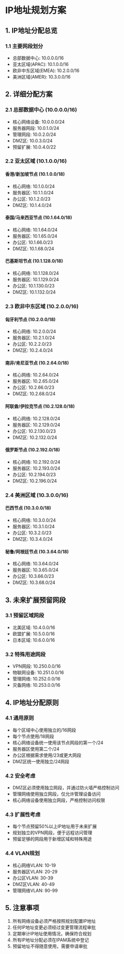 # IP地址规划方案

## 1. IP地址分配总览

### 1.1 主要网段划分
- 总部数据中心: 10.0.0.0/16
- 亚太区域(APAC): 10.1.0.0/16
- 欧非中东区域(EMEA): 10.2.0.0/16
- 美洲区域(AMER): 10.3.0.0/16

## 2. 详细分配方案

### 2.1 总部数据中心 (10.0.0.0/16)
- 核心网络设备: 10.0.0.0/24
- 服务器网段: 10.0.1.0/24
- 管理网段: 10.0.2.0/24
- DMZ区: 10.0.3.0/24
- 预留扩展: 10.0.4.0/22

### 2.2 亚太区域 (10.1.0.0/16)

#### 香港/新加坡节点 (10.1.0.0/18)
- 核心网络: 10.1.0.0/24
- 服务器区: 10.1.1.0/24
- 办公区: 10.1.2.0/23
- DMZ区: 10.1.4.0/24

#### 泰国/马来西亚节点 (10.1.64.0/18)
- 核心网络: 10.1.64.0/24
- 服务器区: 10.1.65.0/24
- 办公区: 10.1.66.0/23
- DMZ区: 10.1.68.0/24

#### 巴基斯坦节点 (10.1.128.0/18)
- 核心网络: 10.1.128.0/24
- 服务器区: 10.1.129.0/24
- 办公区: 10.1.130.0/23
- DMZ区: 10.1.132.0/24

### 2.3 欧非中东区域 (10.2.0.0/16)

#### 匈牙利节点 (10.2.0.0/18)
- 核心网络: 10.2.0.0/24
- 服务器区: 10.2.1.0/24
- 办公区: 10.2.2.0/23
- DMZ区: 10.2.4.0/24

#### 南非/肯尼亚节点 (10.2.64.0/18)
- 核心网络: 10.2.64.0/24
- 服务器区: 10.2.65.0/24
- 办公区: 10.2.66.0/23
- DMZ区: 10.2.68.0/24

#### 阿联酋/伊拉克节点 (10.2.128.0/18)
- 核心网络: 10.2.128.0/24
- 服务器区: 10.2.129.0/24
- 办公区: 10.2.130.0/23
- DMZ区: 10.2.132.0/24

#### 俄罗斯节点 (10.2.192.0/18)
- 核心网络: 10.2.192.0/24
- 服务器区: 10.2.193.0/24
- 办公区: 10.2.194.0/23
- DMZ区: 10.2.196.0/24

### 2.4 美洲区域 (10.3.0.0/16)

#### 巴西节点 (10.3.0.0/18)
- 核心网络: 10.3.0.0/24
- 服务器区: 10.3.1.0/24
- 办公区: 10.3.2.0/23
- DMZ区: 10.3.4.0/24

#### 秘鲁/阿根廷节点 (10.3.64.0/18)
- 核心网络: 10.3.64.0/24
- 服务器区: 10.3.65.0/24
- 办公区: 10.3.66.0/23
- DMZ区: 10.3.68.0/24

## 3. 未来扩展预留网段

### 3.1 预留区域网段
- 北美区域: 10.4.0.0/16
- 欧盟扩展: 10.5.0.0/16
- 日本区域: 10.6.0.0/16

### 3.2 特殊用途网段
- VPN网段: 10.250.0.0/16
- 物联网设备: 10.251.0.0/16
- 管理网络: 10.252.0.0/16
- 灾备网络: 10.253.0.0/16

## 4. IP地址分配原则

### 4.1 通用原则
- 每个区域中心使用独立的/16网段
- 每个节点使用/18网段
- 核心网络设备统一使用该节点网段的第一个/24
- 服务器区使用第二个/24
- 办公区根据需求使用/23或更大网段
- DMZ区统一使用独立/24网段

### 4.2 安全考虑
- DMZ区必须使用独立网段，并通过防火墙严格控制访问
- 管理网络使用独立网段，仅允许管理设备访问
- 核心网络设备使用独立网段，严格控制访问权限

### 4.3 扩展性考虑
- 每个节点预留50%以上IP地址用于未来扩展
- 规划独立的VPN网段，便于远程访问管理
- 预留足够的网段用于新增区域和特殊用途

### 4.4 VLAN规划
- 核心网络VLAN: 10-19
- 服务器区VLAN: 20-29
- 办公区VLAN: 30-39
- DMZ区VLAN: 40-49
- 管理网络VLAN: 90-99

## 5. 注意事项

1. 所有网络设备必须严格按照规划配置IP地址
2. 任何IP地址变更必须经过变更管理流程审批
3. 定期审计IP地址使用情况，确保符合规划
4. 所有IP地址分配必须在IPAM系统中登记
5. 预留地址不得随意使用，需要申请审批